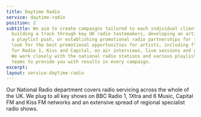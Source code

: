 ```yaml
---
title: Daytime Radio
service: daytime-radio
position: 2
subtitle: We aim to create campaigns tailored to each individual client’s need, whether
  building a track through key UK radio tastemakers, developing an artist towards
  a playlist push, or establishing promotional radio partnerships for festivals. We
  look for the best promotional opportunities for artists, including flagship events
  for Radio 1, Kiss and Capital, on air interviews, live sessions and guest mixes.
  We work closely with the national radio stations and various playlists and production
  teams to provide you with results in every campaign.
excerpt: 
layout: service-daytime-radio
---
```


Our National Radio department covers radio servicing across the whole of the UK. We plug to all key shows on BBC Radio 1, 1Xtra and 6 Music, Capital FM and Kiss FM networks and an extensive spread of regional specialist radio shows. 